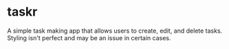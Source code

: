 # taskr

A simple task making app that allows users to create, edit, and delete tasks.
Styling isn't perfect and may be an issue in certain cases.
